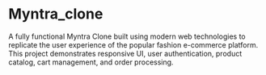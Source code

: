 # Myntra_clone
A fully functional Myntra Clone built using modern web technologies to replicate the user experience of the popular fashion e-commerce platform. This project demonstrates responsive UI, user authentication, product catalog, cart management, and order processing.   
